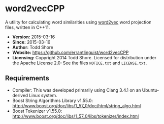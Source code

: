 word2vecCPP
==============
A utility for calculating word similarities using [word2vec](https://code.google.com/p/word2vec/) word projection files, written in C++11.

* **Version:** 2015-03-16
* **Since:** 2015-03-16
* **Author:** Todd Shore
* **Website:** https://github.com/errantlinguist/word2vecCPP
* **Licensing:** Copyright 2014 Todd Shore. Licensed for distribution under the Apache License 2.0: See the files `NOTICE.txt` and `LICENSE.txt`.

Requirements
---------------------------
* Compiler: This was developed primarily using Clang 3.4.1 on an Ubuntu-derived Linux system.
* Boost String Algorithms Library v1.55.0: http://www.boost.org/doc/libs/1_57_0/doc/html/string_algo.html
* Boost Tokenizer v1.55.0: http://www.boost.org/doc/libs/1_57_0/libs/tokenizer/index.html
